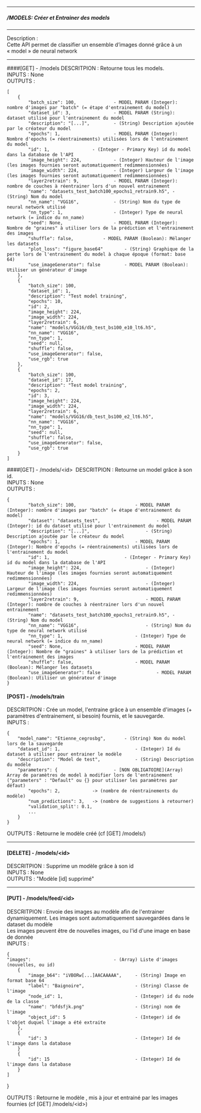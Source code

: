 _______________________________________________________________________________________
									             	                                    
 #####  /MODELS: _Créer et Entrainer des models_ 		 	                    
_______________________________________________________________________________________

Description : \
Cette API permet de classifier un ensemble d’images donné grâce à un « model » de neural network

___
####[GET] - /models
DESCRITPION : Retourne tous les models. \
INPUTS : None \
OUTPUTS :  
       
    [   
        {
            "batch_size": 100, 		        - MODEL PARAM (Integer): nombre d'images par "batch" (= étape d'entrainement du model)
            "dataset_id": 3, 		        - MODEL PARAM (String): dataset utilisé pour l'entrainement du model
            "description": "[...]", 		- (String) Description ajoutée par le créateur du model
            "epochs": 1, 			        - MODEL PARAM (Integer): Nombre d'epochs (= réentrainements) utilisées lors de l'entrainement du model
            "id": 1, 				- (Integer - Primary Key) id du model dans la database de l'API
            "image_height": 224, 			- (Integer) Hauteur de l'image (les images fournies seront automatiquement redimmensionnées)
            "image_width": 224, 			- (Integer) Largeur de l'image (les images fournies seront automatiquement redimmensionnées)
            "layer2retrain": 9, 			- MODEL PARAM (Integer): nombre de couches à réentrainer lors d'un nouvel entrainement
            "name": "datasets_test_batch100_epochs1_retrain9.h5", - (String) Nom du model 
            "nn_name": "VGG16", 			- (String) Nom du type de neural network utilisé
            "nn_type": 1, 			        - (Integer) Type de neural network (= indice du nn_name)
            "seed": None,			        - MODEL PARAM (Integer): Nombre de "graines" à utiliser lors de la prédiction et l'entrainement des images
            "shuffle": false, 			- MODEL PARAM (Boolean): Mélanger les datasets
            "plot_loss": "figure_base64" 		- (String) Graphique de la perte lors de l'entrainement du model à chaque époque (format: base 64)
            "use_imageGenerator": false 		- MODEL PARAM (Boolean): Utiliser un générateur d'image
        },
        {
            "batch_size": 100,
            "dataset_id": 1,
            "description": "Test model training",
            "epochs": 10,
            "id": 2,
            "image_height": 224,
            "image_width": 224,
            "layer2retrain": 6,
            "name": "models/VGG16/db_test_bs100_e10_lt6.h5",
            "nn_name": "VGG16",
            "nn_type": 1,
            "seed": null,
            "shuffle": false,
            "use_imageGenerator": false,
            "use_rgb": true
        },
        {
            "batch_size": 100,
            "dataset_id": 17,
            "description": "Test model training",
            "epochs": 2,
            "id": 3,
            "image_height": 224,
            "image_width": 224,
            "layer2retrain": 6,
            "name": "models/VGG16/db_test_bs100_e2_lt6.h5",
            "nn_name": "VGG16",
            "nn_type": 1,
            "seed": null,
            "shuffle": false,
            "use_imageGenerator": false,
            "use_rgb": true
        }
    ]


####[GET] - /models/\<id>  
DESCRITPION : Retourne un model grâce à son id. \
INPUTS : None \
OUTPUTS :    
 
    {
            "batch_size": 100, 			            - MODEL PARAM (Integer): nombre d'images par "batch" (= étape d'entrainement du model)
            "dataset": "datasets_test", 		            - MODEL PARAM (Integer): id du dataset utilisé pour l'entrainement du model
            "description": "[...]", 		            - (String) Description ajoutée par le créateur du model
            "epochs": 1, 				            - MODEL PARAM (Integer): Nombre d'epochs (= réentrainements) utilisées lors de l'entrainement du model
            "id": 1, 				            - (Integer - Primary Key) id du model dans la database de l'API
            "image_height": 224, 			            - (Integer) Hauteur de l'image (les images fournies seront automatiquement redimmensionnées)
            "image_width": 224, 			            - (Integer) Largeur de l'image (les images fournies seront automatiquement redimmensionnées)
            "layer2retrain": 9, 			            - MODEL PARAM (Integer): nombre de couches à réentrainer lors d'un nouvel entrainement
            "name": "datasets_test_batch100_epochs1_retrain9.h5", - (String) Nom du model 
            "nn_name": "VGG16", 			            - (String) Nom du type de neural network utilisé
            "nn_type": 1, 				            - (Integer) Type de neural network (= indice du nn_name)
            "seed": None,				            - MODEL PARAM (Integer): Nombre de "graines" à utiliser lors de la prédiction et l'entrainement des images
            "shuffle": false, 			            - MODEL PARAM (Boolean): Mélanger les datasets
            "use_imageGenerator": false 		            - MODEL PARAM (Boolean): Utiliser un générateur d'image
    }



#### [POST] - /models/train    

DESCRITPION : Crée un model, l'entraine grâce à un ensemble d'images (+ paramètres d'entrainement, si besoin) fournis, et le sauvegarde. \
INPUTS :

    {
        "model_name": "Etienne_cegrosbg", 		- (String) Nom du model lors de la sauvegarde
        "dataset_id": 1,                            - (Integer) Id du dataset à utiliser pour entrainer le modèle
        "description": "Model de test", 	        - (String) Description du modèle
        "parameters": { 			        - [NON OBLIGATOIRE](Array) Array de paramètres de model à modifier lors de l'entrainement ("parameters" : "Default" ou {} pour utiliser les paramètres par défaut)
            "epochs": 2,            -> (nombre de réentrainements du modèle)
            "num_predictions": 3,   -> (nombre de suggestions à retourner)
            "validation_split': 0.1,        
            ...
        } 					
    }

OUTPUTS :  Retourne le modèle créé (cf [GET] /models/<id>)

___
#### [DELETE] - /models/\<id>    

DESCRITPION : Supprime un modèle grâce à son id \
INPUTS : None \
OUTPUTS : "Modèle [id] supprimé"

___
#### [PUT] - /models/feed/\<id>    

DESCRITPION : Envoie des images au modèle afin de l'entrainer dynamiquement. Les images sont automatiquement 
sauvegardées dans le dataset du modèle\
Les images peuvent être de nouvelles images, ou l'id d'une image en base de donnée \
INPUTS : 

    {
	"images":                               - (Array) Liste d'images (nouvelles, ou id)
		{
		    "image_b64": "iVBORw[...]AACAAAAA",     - (String) Image en format base 64
		    "label": "Baignoire",                   - (String) Classe de l'image
		    "node_id": 1,                           - (Integer) id du node de la classe
		    "name": "bfdsfjk.png"                   - (String) nom de l'image
		    "object_id": 5                          - (Integer) id de l'objet duquel l'image a été extraite
		},
		{
		    "id": 3                                 - (Integer) Id de l'image dans la database
		}
		{
		    "id": 15                                - (Integer) Id de l'image dans la database
		}
	]
}
    
OUTPUTS : Retourne le modèle , mis à jour et entrainé par les images fournies (cf [GET] /models/\<id>)